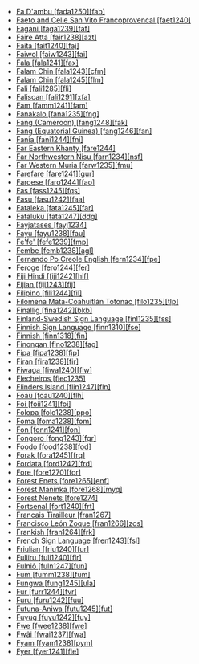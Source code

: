 - [Fa D'ambu [fada1250][fab]](tree/indo1319/ital1284/lati1262/lati1263/impe1234/roma1334/ital1285/west2813/shif1234/sout3183/west2838/gali1263/macr1272/lowe1440/fada1250/fada1250.ini)
- [Faeto and Celle San Vito Francoprovencal [faet1240]](tree/indo1319/ital1284/lati1262/lati1263/impe1234/roma1334/ital1285/west2813/shif1234/nort3208/gall1280/oila1234/fran1269/faet1240/faet1240.ini)
- [Fagani [faga1239][faf]](tree/aust1307/nucl1752/mala1545/cent2237/east2712/ocea1241/sout2853/mala1485/mala1540/sanc1243/faga1239/faga1239.ini)
- [Faire Atta [fair1238][azt]](tree/aust1307/nucl1752/mala1545/nort3238/caga1241/iban1268/atta1244/fair1238/fair1238.ini)
- [Faita [fait1240][faj]](tree/nucl1709/mada1298/kala1403/sout3148/soge1235/east2767/fait1240/fait1240.ini)
- [Faiwol [faiw1243][fai]](tree/nucl1709/cent2116/awyu1265/okok1235/okkk1242/moun1253/faiw1243/faiw1243.ini)
- [Fala [fala1241][fax]](tree/indo1319/ital1284/lati1262/lati1263/impe1234/roma1334/ital1285/west2813/shif1234/sout3183/west2838/gali1263/fala1241/fala1241.ini)
- [Falam Chin [fala1243][cfm]](tree/sino1245/kuki1245/kuki1246/cent2005/laic1236/fala1242/fala1243/fala1243.ini)
- [Falam Chin [fala1245][flm]](tree/book1242/fala1245/fala1245.ini)
- [Fali [fali1285][fli]](tree/afro1255/chad1250/bium1280/sout3145/bium1271/bata1316/fali1290/fali1285/fali1285.ini)
- [Faliscan [fali1291][xfa]](tree/indo1319/ital1284/lati1262/fali1291/fali1291.ini)
- [Fam [famm1241][fam]](tree/atla1278/volt1241/benu1247/bant1294/unun9931/famm1241/famm1241.ini)
- [Fanakalo [fana1235][fng]](tree/pidg1258/zulu1250/fana1235/fana1235.ini)
- [Fang (Cameroon) [fang1248][fak]](tree/atla1278/volt1241/benu1247/bant1294/sout3152/fang1248/fang1248.ini)
- [Fang (Equatorial Guinea) [fang1246][fan]](tree/atla1278/volt1241/benu1247/bant1294/sout3152/narr1281/bant1295/yaun1239/fang1246/fang1246.ini)
- [Fania [fani1244][fni]](tree/atla1278/volt1241/nort3149/adam1258/adam1259/mbum1256/adam1257/fani1244/fani1244.ini)
- [Far Eastern Khanty [fare1244]](tree/ural1272/khan1279/east2774/fare1244/fare1244.ini)
- [Far Northwestern Nisu [farn1234][nsf]](tree/sino1245/burm1265/lolo1265/lolo1267/nili1235/sout3212/niso1234/nisu1237/nisu1238/farn1234/farn1234.ini)
- [Far Western Muria [farw1235][fmu]](tree/drav1251/sout3133/sout3139/gond1265/sout3234/gene1245/muri1262/farw1235/farw1235.ini)
- [Farefare [fare1241][gur]](tree/atla1278/volt1241/nort3149/gura1261/cent2243/nort2777/bwam1248/otiv1239/nucl1743/gurm1247/west2461/nucl1748/nort3234/moss1237/fraf1239/fare1241/fare1241.ini)
- [Faroese [faro1244][fao]](tree/indo1319/germ1287/nort3152/nort3160/west2805/icel1246/faro1244/faro1244.ini)
- [Fas [fass1245][fqs]](tree/baib1250/fass1245/fass1245.ini)
- [Fasu [fasu1242][faa]](tree/fasu1242/fasu1242.ini)
- [Fataleka [fata1245][far]](tree/aust1307/nucl1752/mala1545/cent2237/east2712/ocea1241/sout2853/mala1485/mala1540/mala1542/nort2833/fata1245/fata1245.ini)
- [Fataluku [fata1247][ddg]](tree/timo1261/east2519/east2520/fata1246/fata1247/fata1247.ini)
- [Fayjatases [fayj1234]](tree/uncl1493/fayj1234/fayj1234.ini)
- [Fayu [fayu1238][fau]](tree/lake1255/tari1255/west2582/fayu1239/fayu1238/fayu1238.ini)
- [Fe'fe' [fefe1239][fmp]](tree/atla1278/volt1241/benu1247/bant1294/sout3152/wide1239/narr1282/mbam1249/bami1239/fefe1239/fefe1239.ini)
- [Fembe [femb1238][agl]](tree/east2433/femb1238/femb1238.ini)
- [Fernando Po Creole English [fern1234][fpe]](tree/indo1319/germ1287/nort3152/west2793/nort3175/angl1264/angl1265/merc1242/macr1271/guin1259/west2851/fern1234/fern1234.ini)
- [Feroge [fero1244][fer]](tree/atla1278/volt1241/nort3149/adam1258/uban1244/sere1265/sere1262/fero1243/fero1244/fero1244.ini)
- [Fiji Hindi [fiji1242][hif]](tree/indo1319/indo1320/indo1321/indo1322/subc1234/west2812/hind1270/fiji1242/fiji1242.ini)
- [Fijian [fiji1243][fij]](tree/aust1307/nucl1752/mala1545/cent2237/east2712/ocea1241/cent2060/east2445/east2446/fiji1243/fiji1243.ini)
- [Filipino [fili1244][fil]](tree/aust1307/nucl1752/mala1545/grea1284/cent2246/taga1280/taga1269/fili1244/fili1244.ini)
- [Filomena Mata-Coahuitlán Totonac [filo1235][tlp]](tree/toto1251/toto1252/cent1397/lowl1243/filo1235/filo1235.ini)
- [Finallig [fina1242][bkb]](tree/aust1307/nucl1752/mala1545/nort3238/meso1254/sout3211/cent2296/nort3240/nucl1754/bont1246/bont1247/fina1242/fina1242.ini)
- [Finland-Swedish Sign Language [finl1235][fss]](tree/sign1238/sign1237/swed1257/finn1319/finl1235/finl1235.ini)
- [Finnish Sign Language [finn1310][fse]](tree/sign1238/sign1237/swed1257/finn1319/finn1310/finn1310.ini)
- [Finnish [finn1318][fin]](tree/ural1272/finn1317/nucl1717/finn1318/finn1318.ini)
- [Finongan [fino1238][fag]](tree/nucl1709/fini1244/fini1245/erap1240/finu1234/fino1238/fino1238.ini)
- [Fipa [fipa1238][fip]](tree/atla1278/volt1241/benu1247/bant1294/sout3152/narr1281/east2731/corr1234/mwik1239/mwik1240/fipa1239/fipa1238/fipa1238.ini)
- [Firan [fira1238][fir]](tree/atla1278/volt1241/benu1247/benu1248/benu1249/sout3163/izer1242/fira1238/fira1238.ini)
- [Fiwaga [fiwa1240][fiw]](tree/east2499/fiwa1240/fiwa1240.ini)
- [Flecheiros [flec1235]](tree/unat1236/flec1235/flec1235.ini)
- [Flinders Island [flin1247][fln]](tree/pama1250/pama1251/comp1236/wika1239/flin1248/flin1247/flin1247.ini)
- [Foau [foau1240][flh]](tree/lake1255/east2500/foau1240/foau1240.ini)
- [Foi [foii1241][foi]](tree/east2499/foii1241/foii1241.ini)
- [Folopa [folo1238][ppo]](tree/tebe1251/folo1238/folo1238.ini)
- [Foma [foma1238][fom]](tree/book1242/foma1238/foma1238.ini)
- [Fon [fonn1241][fon]](tree/atla1278/volt1241/kwav1236/gbee1241/east2711/fonn1241/fonn1241.ini)
- [Fongoro [fong1243][fgr]](tree/cent2225/sara1341/sbbo1237/nucl1719/ferg1237/fong1243/fong1243.ini)
- [Foodo [food1238][fod]](tree/atla1278/volt1241/kwav1236/nyoa1234/poto1254/tano1248/guan1278/nort3204/unun9908/food1238/food1238.ini)
- [Forak [fora1245][frq]](tree/nucl1709/fini1244/fini1245/waru1269/fora1245/fora1245.ini)
- [Fordata [ford1242][frd]](tree/aust1307/nucl1752/mala1545/cent2237/cent2245/keit1238/keif1237/ford1242/ford1242.ini)
- [Fore [fore1270][for]](tree/nucl1709/kain1273/goro1272/nucl1760/fore1273/fore1270/fore1270.ini)
- [Forest Enets [fore1265][enf]](tree/ural1272/samo1298/core1257/enet1251/enet1250/fore1265/fore1265.ini)
- [Forest Maninka [fore1268][myq]](tree/book1242/fore1268/fore1268.ini)
- [Forest Nenets [fore1274]](tree/ural1272/samo1298/core1257/enet1251/nene1251/fore1274/fore1274.ini)
- [Fortsenal [fort1240][frt]](tree/aust1307/nucl1752/mala1545/cent2237/east2712/ocea1241/nort3195/nort3205/espi1234/cent2280/fort1240/fort1240.ini)
- [Francais Tirailleur [fran1267]](tree/pidg1258/fren1279/fran1267/fran1267.ini)
- [Francisco León Zoque [fran1266][zos]](tree/mixe1284/zoqu1261/chia1261/fran1266/fran1266.ini)
- [Frankish [fran1264][frk]](tree/indo1319/germ1287/nort3152/west2793/fran1268/high1287/fran1264/fran1264.ini)
- [French Sign Language [fren1243][fsl]](tree/sign1238/sign1237/lsfi1234/fren1243/fren1243.ini)
- [Friulian [friu1240][fur]](tree/indo1319/ital1284/lati1262/lati1263/impe1234/roma1334/ital1285/west2813/shif1234/nort3208/gall1280/friu1240/friu1240.ini)
- [Fuliiru [fuli1240][flr]](tree/atla1278/volt1241/benu1247/bant1294/sout3152/narr1281/east2731/nort3203/grea1289/west2842/kivu1239/fore1272/fuli1241/fuli1242/fuli1240/fuli1240.ini)
- [Fulniô [fuln1247][fun]](tree/fuln1247/fuln1247.ini)
- [Fum [fumm1238][fum]](tree/atla1278/volt1241/benu1247/bant1294/sout3152/wide1239/narr1282/unun9913/uncl1480/fumm1238/fumm1238.ini)
- [Fungwa [fung1245][ula]](tree/atla1278/volt1241/benu1247/kain1275/cent2242/shir1273/shir1275/fung1245/fung1245.ini)
- [Fur [furr1244][fvr]](tree/fura1235/furr1244/furr1244.ini)
- [Furu [furu1242][fuu]](tree/cent2225/sara1341/sbbo1237/nucl1719/sara1349/sara1318/barh1234/furu1242/furu1242.ini)
- [Futuna-Aniwa [futu1245][fut]](tree/aust1307/nucl1752/mala1545/cent2237/east2712/ocea1241/cent2060/east2445/poly1242/nucl1485/vanu1245/mele1252/futu1245/futu1245.ini)
- [Fuyug [fuyu1242][fuy]](tree/goil1242/fuyu1242/fuyu1242.ini)
- [Fwe [fwee1238][fwe]](tree/atla1278/volt1241/benu1247/bant1294/sout3152/narr1281/east2731/bota1239/west2834/zamb1244/fwee1238/fwee1238.ini)
- [Fwâi [fwai1237][fwa]](tree/aust1307/nucl1752/mala1545/cent2237/east2712/ocea1241/sout3173/newc1243/nort3211/hyen1234/fwai1237/fwai1237.ini)
- [Fyam [fyam1238][pym]](tree/atla1278/volt1241/benu1247/benu1248/sout2800/horo1248/fyam1238/fyam1238.ini)
- [Fyer [fyer1241][fie]](tree/afro1255/chad1250/west2785/west2714/west2716/fyer1240/fyer1241/fyer1241.ini)
